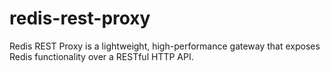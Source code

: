 # redis-rest-proxy

Redis REST Proxy is a lightweight, high-performance gateway that exposes Redis functionality over a RESTful HTTP API.
